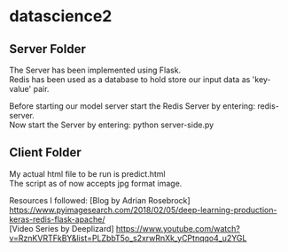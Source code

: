 # datascience2

## Server Folder
The Server has been implemented using Flask. <br />
Redis has been used as a database to hold store our input data as 'key-value' pair.

Before starting our model server start the Redis Server by entering: redis-server. <br />
Now start the Server by entering: python server-side.py

## Client Folder
My actual html file to be run is predict.html <br />
The script as of now accepts jpg format image.


Resources I followed:
[Blog by Adrian Rosebrock] https://www.pyimagesearch.com/2018/02/05/deep-learning-production-keras-redis-flask-apache/ <br />
[Video Series by Deeplizard] https://www.youtube.com/watch?v=RznKVRTFkBY&list=PLZbbT5o_s2xrwRnXk_yCPtnqqo4_u2YGL

